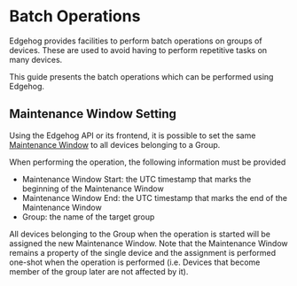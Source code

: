 <!---
  Copyright 2022 SECO Mind Srl

  SPDX-License-Identifier: Apache-2.0
-->

# Batch Operations

Edgehog provides facilities to perform batch operations on groups of devices. These are used to
avoid having to perform repetitive tasks on many devices.

This guide presents the batch operations which can be performed using Edgehog.

## Maintenance Window Setting

Using the Edgehog API or its frontend, it is possible to set the same [Maintenance
Window](core_concepts.html#maintenance-window) to all devices belonging to a Group.

When performing the operation, the following information must be provided

- Maintenance Window Start: the UTC timestamp that marks the beginning of the Maintenance Window
- Maintenance Window End: the UTC timestamp that marks the end of the Maintenance Window
- Group: the name of the target group

All devices belonging to the Group when the operation is started will be assigned the new
Maintenance Window. Note that the Maintenance Window remains a property of the single device and the
assignment is performed one-shot when the operation is performed (i.e. Devices that become member of
the group later are not affected by it).
